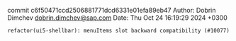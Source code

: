 commit c6f50471ccd2506881771dcd6331e01efa89eb47
Author: Dobrin Dimchev <dobrin.dimchev@sap.com>
Date:   Thu Oct 24 16:19:29 2024 +0300

    refactor(ui5-shellbar): menuItems slot backward compatibility (#10077)
